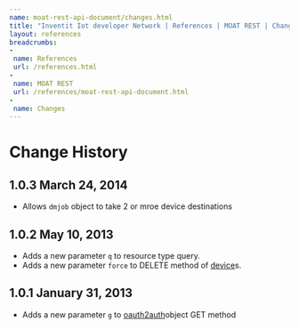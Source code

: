 ```yaml
---
name: moat-rest-api-document/changes.html
title: "Inventit Iot developer Network | References | MOAT REST | Changes"
layout: references
breadcrumbs:
-
 name: References
 url: /references.html
-
 name: MOAT REST
 url: /references/moat-rest-api-document.html
-
 name: Changes
---
```

# Change History

## 1.0.3 March 24, 2014

 * Allows `dmjob` object to take 2 or mroe device destinations

## 1.0.2 May 10, 2013

 * Adds a new parameter <code>q</code> to resource type query.
 * Adds a new parameter <code>force</code> to DELETE method of <a href="/references/moat-rest-api-document.html#device">device</a>s.

## 1.0.1 January 31, 2013

 * Adds a new parameter <code>g</code> to <a href="/references/moat-rest-api-document.html#oauth2auth">oauth2auth</a>object GET method
